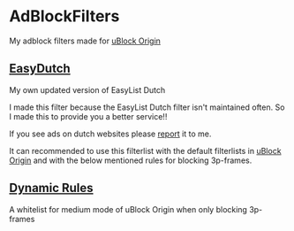 # AdBlockFilters
My adblock filters made for [uBlock Origin](https://github.com/uBlockOrigin/uAssets)

## [EasyDutch](https://github.com/BPower0036/AdBlockFilters/blob/main/easydutch)
My own updated version of EasyList Dutch

I made this filter because the EasyList Dutch filter isn't maintained often.
So I made this to provide you a better service!!

If you see ads on dutch websites please [report](https://github.com/BPower0036/AdBlockFilters/issues) it to me.

It can recommended to use this filterlist with the default filterlists in [uBlock Origin](https://github.com/uBlockOrigin/uAssets) and with the below mentioned rules for blocking 3p-frames.

## [Dynamic Rules](https://github.com/BPower0036/AdBlockFilters/blob/main/dynamic%20rules)
A whitelist for medium mode of uBlock Origin when only blocking 3p-frames
